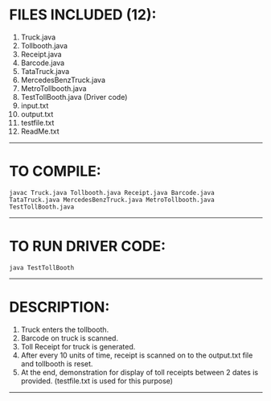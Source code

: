 # FILES INCLUDED (12):

1.  Truck.java
2.  Tollbooth.java
3.  Receipt.java
4.  Barcode.java
5.  TataTruck.java
6.  MercedesBenzTruck.java
7.  MetroTollbooth.java
8.  TestTollBooth.java (Driver code)
9.  input.txt
10. output.txt
11. testfile.txt
12. ReadMe.txt

-------------------------------------------------------

# TO COMPILE:

    javac Truck.java Tollbooth.java Receipt.java Barcode.java TataTruck.java MercedesBenzTruck.java MetroTollbooth.java TestTollBooth.java

-------------------------------------------------------

# TO RUN DRIVER CODE: 

    java TestTollBooth

-------------------------------------------------------

# DESCRIPTION:

1.  Truck enters the tollbooth.
2.  Barcode on truck is scanned.
3.  Toll Receipt for truck is generated.
4.  After every 10 units of time, receipt is scanned on to the output.txt file and tollbooth is reset.
5.  At the end, demonstration for display of toll receipts between 2 dates is provided.
    (testfile.txt is used for this purpose)

--------------------------------------------------------
